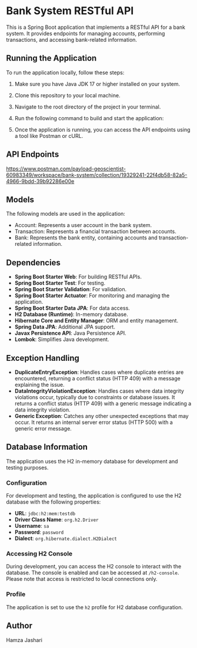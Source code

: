 # Bank System RESTful API

This is a Spring Boot application that implements a RESTful API for a bank system. It provides endpoints for managing accounts, performing transactions, and accessing bank-related information.

## Running the Application

To run the application locally, follow these steps:

1. Make sure you have Java JDK 17 or higher installed on your system.

2. Clone this repository to your local machine.

3. Navigate to the root directory of the project in your terminal.

4. Run the following command to build and start the application:


5. Once the application is running, you can access the API endpoints using a tool like Postman or cURL.

## API Endpoints

https://www.postman.com/payload-geoscientist-60983349/workspace/bank-system/collection/19329241-22f4db58-82a5-4966-9bdd-39b92286e00e

## Models

The following models are used in the application:

- Account: Represents a user account in the bank system.
- Transaction: Represents a financial transaction between accounts.
- Bank: Represents the bank entity, containing accounts and transaction-related information.

## Dependencies

- **Spring Boot Starter Web**: For building RESTful APIs.
- **Spring Boot Starter Test**: For testing.
- **Spring Boot Starter Validation**: For validation.
- **Spring Boot Starter Actuator**: For monitoring and managing the application.
- **Spring Boot Starter Data JPA**: For data access.
- **H2 Database (Runtime)**: In-memory database.
- **Hibernate Core and Entity Manager**: ORM and entity management.
- **Spring Data JPA**: Additional JPA support.
- **Javax Persistence API**: Java Persistence API.
- **Lombok**: Simplifies Java development.

## Exception Handling

- **DuplicateEntryException**: Handles cases where duplicate entries are encountered, returning a conflict status (HTTP 409) with a message explaining the issue.
- **DataIntegrityViolationException**: Handles cases where data integrity violations occur, typically due to constraints or database issues. It returns a conflict status (HTTP 409) with a generic message indicating a data integrity violation.
- **Generic Exception**: Catches any other unexpected exceptions that may occur. It returns an internal server error status (HTTP 500) with a generic error message.

## Database Information

The application uses the H2 in-memory database for development and testing purposes.

### Configuration

For development and testing, the application is configured to use the H2 database with the following properties:

- **URL**: `jdbc:h2:mem:testdb`
- **Driver Class Name**: `org.h2.Driver`
- **Username**: `sa`
- **Password**: `password`
- **Dialect**: `org.hibernate.dialect.H2Dialect`

### Accessing H2 Console

During development, you can access the H2 console to interact with the database. The console is enabled and can be accessed at `/h2-console`. Please note that access is restricted to local connections only.

### Profile

The application is set to use the `h2` profile for H2 database configuration.



## Author

Hamza Jashari
